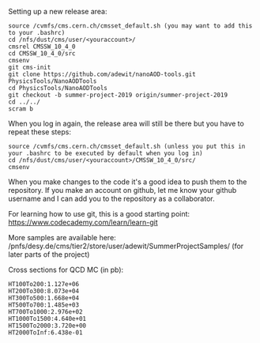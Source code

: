 Setting up a new release area:

    source /cvmfs/cms.cern.ch/cmsset_default.sh (you may want to add this to your .bashrc)
    cd /nfs/dust/cms/user/<youraccount>/
    cmsrel CMSSW_10_4_0
    cd CMSSW_10_4_0/src
    cmsenv
    git cms-init
    git clone https://github.com/adewit/nanoAOD-tools.git PhysicsTools/NanoAODTools
    cd PhysicsTools/NanoAODTools
    git checkout -b summer-project-2019 origin/summer-project-2019
    cd ../../
    scram b 


When you log in again, the release area will still be there but you have to repeat these steps:

    source /cvmfs/cms.cern.ch/cmsset_default.sh (unless you put this in your .bashrc to be executed by default when you log in)
    cd /nfs/dust/cms/user/<youraccount>/CMSSW_10_4_0/src/
    cmsenv


When you make changes to the code it's a good idea to push them to the repository. If you make an account on github, let me know your github username and I can add you to the repository as a collaborator.

For learning how to use git, this is a good starting point: https://www.codecademy.com/learn/learn-git


More samples are available here: /pnfs/desy.de/cms/tier2/store/user/adewit/SummerProjectSamples/ (for later parts of the project)


Cross sections for QCD MC (in pb):

    HT100To200:1.127e+06 
    HT200To300:8.073e+04
    HT300To500:1.668e+04
    HT500To700:1.485e+03
    HT700To1000:2.976e+02
    HT1000To1500:4.640e+01
    HT1500To2000:3.720e+00
    HT2000ToInf:6.438e-01
